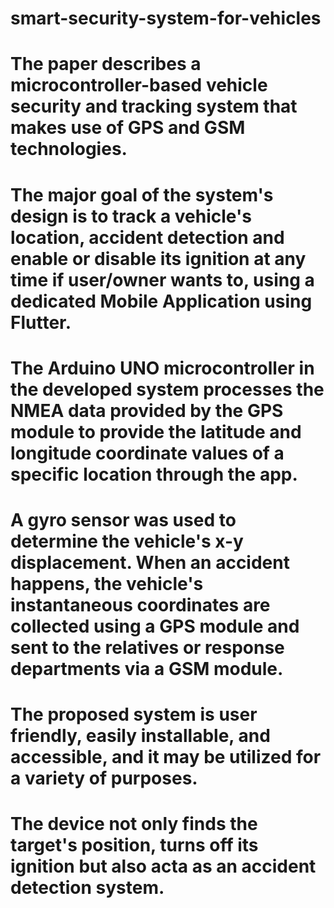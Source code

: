 # smart-security-system-for-vehicles
# The paper describes a microcontroller-based vehicle security and tracking system that makes use of GPS and GSM technologies.
# The major goal of the system's design is to track a vehicle's location, accident detection and enable or disable its ignition at any time if user/owner wants to, using a dedicated Mobile Application using Flutter.
# The Arduino UNO microcontroller in the developed system processes the NMEA data provided by the GPS module to provide the latitude and longitude coordinate values of a specific location through the app.
# A gyro sensor was used to determine the vehicle's x-y displacement. When an accident happens, the vehicle's instantaneous coordinates are collected using a GPS module and sent to the relatives or response departments via a GSM module.
# The proposed system is user friendly, easily installable, and accessible, and it may be utilized for a variety of purposes.
# The device not only finds the target's position, turns off its ignition but also acta as an accident detection system.
